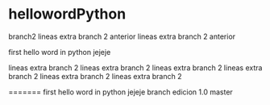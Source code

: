 # hellowordPython
 branch2
lineas extra branch 2 anterior
lineas extra branch 2 anterior


first hello word in python jejeje



lineas extra branch 2
lineas extra branch 2
lineas extra branch 2
lineas extra branch 2
lineas extra branch 2
lineas extra branch 2

=======
first hello word in python jejeje  branch edicion 1.0
 master
